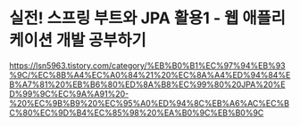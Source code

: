 # 실전! 스프링 부트와 JPA 활용1 - 웹 애플리케이션 개발 공부하기
https://lsn5963.tistory.com/category/%EB%B0%B1%EC%97%94%EB%93%9C/%EC%8B%A4%EC%A0%84%21%20%EC%8A%A4%ED%94%84%EB%A7%81%20%EB%B6%80%ED%8A%B8%EC%99%80%20JPA%20%ED%99%9C%EC%9A%A91%20-%20%EC%9B%B9%20%EC%95%A0%ED%94%8C%EB%A6%AC%EC%BC%80%EC%9D%B4%EC%85%98%20%EA%B0%9C%EB%B0%9C
